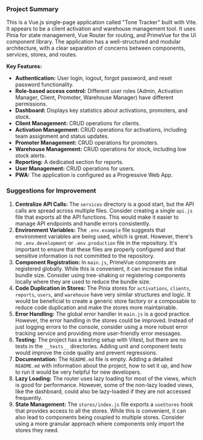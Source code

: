 ### Project Summary

This is a Vue.js single-page application called "Tone Tracker" built with Vite. It appears to be a client activation and warehouse management tool. It uses Pinia for state management, Vue Router for routing, and PrimeVue for the UI component library. The application has a well-structured and modular architecture, with a clear separation of concerns between components, services, stores, and routes.

**Key Features:**

*   **Authentication:** User login, logout, forgot password, and reset password functionality.
*   **Role-based access control:** Different user roles (Admin, Activation Manager, Client, Promoter, Warehouse Manager) have different permissions.
*   **Dashboard:** Displays key statistics about activations, promoters, and stock.
*   **Client Management:** CRUD operations for clients.
*   **Activation Management:** CRUD operations for activations, including team assignment and status updates.
*   **Promoter Management:** CRUD operations for promoters.
*   **Warehouse Management:** CRUD operations for stock, including low stock alerts.
*   **Reporting:** A dedicated section for reports.
*   **User Management:** CRUD operations for users.
*   **PWA:** The application is configured as a Progressive Web App.

### Suggestions for Improvement

1.  **Centralize API Calls:** The `services` directory is a good start, but the API calls are spread across multiple files. Consider creating a single `api.js` file that exports all the API functions. This would make it easier to manage API endpoints and handle errors consistently.
2.  **Environment Variables:** The `.env.example` file suggests that environment variables are being used, which is great. However, there's no `.env.development` or `.env.production` file in the repository. It's important to ensure that these files are properly configured and that sensitive information is not committed to the repository.
3.  **Component Registration:** In `main.js`, PrimeVue components are registered globally. While this is convenient, it can increase the initial bundle size. Consider using tree-shaking or registering components locally where they are used to reduce the bundle size.
4.  **Code Duplication in Stores:** The Pinia stores for `activations`, `clients`, `reports`, `users`, and `warehouse` have very similar structures and logic. It would be beneficial to create a generic store factory or a composable to reduce code duplication and make the stores more maintainable.
5.  **Error Handling:** The global error handler in `main.js` is a good practice. However, the error handling in the stores could be improved. Instead of just logging errors to the console, consider using a more robust error tracking service and providing more user-friendly error messages.
6.  **Testing:** The project has a testing setup with Vitest, but there are no tests in the `__tests__` directories. Adding unit and component tests would improve the code quality and prevent regressions.
7.  **Documentation:** The `README.md` file is empty. Adding a detailed `README.md` with information about the project, how to set it up, and how to run it would be very helpful for new developers.
8.  **Lazy Loading:** The router uses lazy loading for most of the views, which is good for performance. However, some of the non-lazy loaded views, like the dashboard, could also be lazy-loaded if they are not accessed frequently.
9.  **State Management:** The `stores/index.js` file exports a `useStores` hook that provides access to all the stores. While this is convenient, it can also lead to components being coupled to multiple stores. Consider using a more granular approach where components only import the stores they need.

